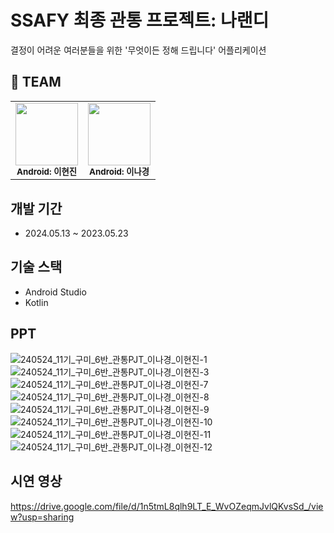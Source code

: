 # SSAFY 최종 관통 프로젝트: 나랜디
결정이 어려운 여러분들을 위한 '무엇이든 정해 드립니다' 어플리케이션

## 🩶 TEAM
<table>
  <tbody>
    <tr>
      <td align="center"><img src="https://avatars.githubusercontent.com/u/48899088?v=4" width="100px;" alt=""/><br /><sub><b>Android: 이현진</b></sub><br /></td>
      <td align="center"><img src="https://avatars.githubusercontent.com/u/68213689?v=4" width="100px;" alt=""/><br /><sub><b>Android: 이나경</b></sub><br /></td>
     <tr/>
  </tbody>
</table>

## 개발 기간
- 2024.05.13 ~ 2023.05.23

## 기술 스택
- Android Studio
- Kotlin

## PPT
![240524_11기_구미_6반_관통PJT_이나경_이현진-1](https://github.com/nakyung128/narandee/assets/68213689/d4556efa-f41c-4405-94b1-4f8c8a2c5475)
![240524_11기_구미_6반_관통PJT_이나경_이현진-3](https://github.com/nakyung128/narandee/assets/68213689/dedef130-e781-47f4-a540-1bb6def69672)
![240524_11기_구미_6반_관통PJT_이나경_이현진-7](https://github.com/nakyung128/narandee/assets/68213689/eb33414b-61fd-4166-a1f0-3e5373526a52)
![240524_11기_구미_6반_관통PJT_이나경_이현진-8](https://github.com/nakyung128/narandee/assets/68213689/bedc616f-a139-4320-bb9f-9ff814bb8895)
![240524_11기_구미_6반_관통PJT_이나경_이현진-9](https://github.com/nakyung128/narandee/assets/68213689/07474144-d979-47ed-acc5-1d053348e76a)
![240524_11기_구미_6반_관통PJT_이나경_이현진-10](https://github.com/nakyung128/narandee/assets/68213689/75278d2e-89b9-44a6-b946-0a9b79840f70)
![240524_11기_구미_6반_관통PJT_이나경_이현진-11](https://github.com/nakyung128/narandee/assets/68213689/b06b6624-2b1a-43d4-8da3-9b5653da9182)
![240524_11기_구미_6반_관통PJT_이나경_이현진-12](https://github.com/nakyung128/narandee/assets/68213689/90bdb793-5770-47b7-8d72-f80c835ba80f)


## 시연 영상
https://drive.google.com/file/d/1n5tmL8qlh9LT_E_WvOZeqmJvlQKvsSd_/view?usp=sharing
